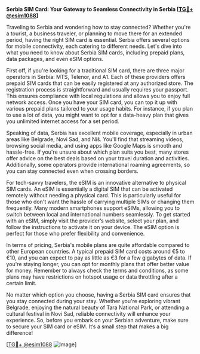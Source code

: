 **Serbia SIM Card: Your Gateway to Seamless Connectivity in Serbia [[TG💪+ @esim1088](https://t.me/s/esim1088)]**

Traveling to Serbia and wondering how to stay connected? Whether you're a tourist, a business traveler, or planning to move there for an extended period, having the right SIM card is essential. Serbia offers several options for mobile connectivity, each catering to different needs. Let's dive into what you need to know about Serbia SIM cards, including prepaid plans, data packages, and even eSIM options.

First off, if you're looking for a traditional SIM card, there are three major operators in Serbia: MTS, Telenor, and A1. Each of these providers offers prepaid SIM cards that can be easily registered at any authorized store. The registration process is straightforward and usually requires your passport. This ensures compliance with local regulations and allows you to enjoy full network access. Once you have your SIM card, you can top it up with various prepaid plans tailored to your usage habits. For instance, if you plan to use a lot of data, you might want to opt for a data-heavy plan that gives you unlimited internet access for a set period.

Speaking of data, Serbia has excellent mobile coverage, especially in urban areas like Belgrade, Novi Sad, and Niš. You'll find that streaming videos, browsing social media, and using apps like Google Maps is smooth and hassle-free. If you're unsure about which plan suits you best, many stores offer advice on the best deals based on your travel duration and activities. Additionally, some operators provide international roaming agreements, so you can stay connected even when crossing borders.

For tech-savvy travelers, the eSIM is an innovative alternative to physical SIM cards. An eSIM is essentially a digital SIM that can be activated remotely without needing a physical card. This is particularly useful for those who don't want the hassle of carrying multiple SIMs or changing them frequently. Many modern smartphones support eSIMs, allowing you to switch between local and international numbers seamlessly. To get started with an eSIM, simply visit the provider’s website, select your plan, and follow the instructions to activate it on your device. The eSIM option is perfect for those who prefer flexibility and convenience.

In terms of pricing, Serbia's mobile plans are quite affordable compared to other European countries. A typical prepaid SIM card costs around €5 to €10, and you can expect to pay as little as €3 for a few gigabytes of data. If you're staying longer, you can opt for monthly plans that offer better value for money. Remember to always check the terms and conditions, as some plans may have restrictions on hotspot usage or data throttling after a certain limit.

No matter which option you choose, having a Serbia SIM card ensures that you stay connected during your stay. Whether you're exploring vibrant Belgrade, enjoying the natural beauty of Tara National Park, or attending a cultural festival in Novi Sad, reliable connectivity will enhance your experience. So, before you embark on your Serbian adventure, make sure to secure your SIM card or eSIM. It’s a small step that makes a big difference!

[[TG💪+ @esim1088](https://t.me/s/esim1088) ![Image](https://i.postimg.cc/Y0z9fWf4/image.png)]